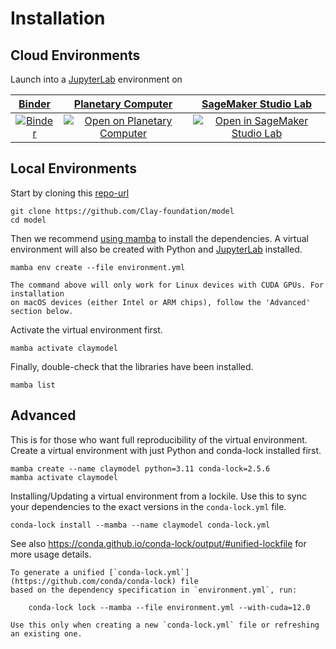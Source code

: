 # Installation

## Cloud Environments

Launch into a [JupyterLab](https://jupyterlab.readthedocs.io) environment on

| [Binder](https://mybinder.readthedocs.io/en/latest) | [Planetary Computer](https://planetarycomputer.microsoft.com) | [SageMaker Studio Lab](https://studiolab.sagemaker.aws) |
|:--:|:--:|:--:|
| [![Binder](https://mybinder.org/badge_logo.svg)](https://mybinder.org/v2/gh/Clay-foundation/model/main) | [![Open on Planetary Computer](https://img.shields.io/badge/Open-Planetary%20Computer-black?style=flat&logo=microsoft)](https://pccompute.westeurope.cloudapp.azure.com/compute/hub/user-redirect/git-pull?repo=https%3A%2F%2Fgithub.com%2FClay-foundation%2Fmodel&urlpath=lab%2Ftree%2Fmodel%2Fplaceholder.ipynb&branch=main) | [![Open in SageMaker Studio Lab](https://studiolab.sagemaker.aws/studiolab.svg)](https://studiolab.sagemaker.aws/import/github/Clay-foundation/model/blob/main/placeholder.ipynb) |


## Local Environments

Start by cloning this [repo-url](https://github.com/Clay-foundation/model)

    git clone https://github.com/Clay-foundation/model
    cd model

Then we recommend [using mamba](https://mamba.readthedocs.io/en/latest/installation/mamba-installation.html)
to install the dependencies. A virtual environment will also be created with Python and
[JupyterLab](https://github.com/jupyterlab/jupyterlab) installed.

    mamba env create --file environment.yml

```{note}
The command above will only work for Linux devices with CUDA GPUs. For installation
on macOS devices (either Intel or ARM chips), follow the 'Advanced' section below.
```

Activate the virtual environment first.

    mamba activate claymodel

Finally, double-check that the libraries have been installed.

    mamba list

## Advanced

This is for those who want full reproducibility of the virtual environment.
Create a virtual environment with just Python and conda-lock installed first.

    mamba create --name claymodel python=3.11 conda-lock=2.5.6
    mamba activate claymodel

Installing/Updating a virtual environment from a lockile. Use this to sync your
dependencies to the exact versions in the `conda-lock.yml` file.

    conda-lock install --mamba --name claymodel conda-lock.yml

See also https://conda.github.io/conda-lock/output/#unified-lockfile for more
usage details.

```{note}
To generate a unified [`conda-lock.yml`](https://github.com/conda/conda-lock) file
based on the dependency specification in `environment.yml`, run:

    conda-lock lock --mamba --file environment.yml --with-cuda=12.0

Use this only when creating a new `conda-lock.yml` file or refreshing an existing one.
```
